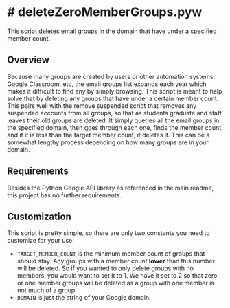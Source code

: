 # # deleteZeroMemberGroups.pyw

This script deletes email groups in the domain that have under a specified member count.

## Overview

Because many groups are created by users or other automation systems, Google Classroom, etc, the email groups list expands each year which makes it difficult to find any by simply browsing.
This script is meant to help solve that by deleting any groups that have under a certain member count. This pairs well with the remove suspended script that removes any suspended accounts from all groups, so that as students graduate and staff leaves their old groups are deleted.
It simply queries all the email groups in the specified domain, then goes through each one, finds the member count, and if it is less than the target member count, it deletes it.
This can be a somewhat lengthy process depending on how many groups are in your domain.

## Requirements

Besides the Python Google API library as referenced in the main readme, this project has no further requirements.

## Customization

This script is pretty simple, so there are only two constants you need to customize for your use:

- `TARGET_MEMBER_COUNT` is the minimum member count of groups that should stay. Any groups with a member count **lower** than this number will be deleted. So if you wanted to only delete groups with no members, you would want to set it to 1. We have it set to 2 so that zero or one member groups will be deleted as a group with one member is not much of a group.
- `DOMAIN` is just the string of your Google domain.

